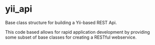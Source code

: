 yii_api
=======

Base class structure for building a Yii-based REST Api.

This code based allows for rapid application development by providing some subset of base classes for creating a RESTful webservice.